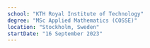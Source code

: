 ```yaml
---
school: "KTH Royal Institute of Technology"
degree: "MSc Applied Mathematics (COSSE)"
location: "Stockholm, Sweden"
startDate: "16 September 2023"
---
```

